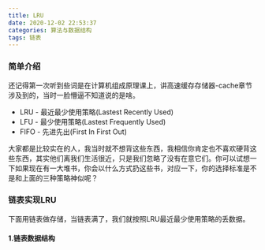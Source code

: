 ```yaml
---
title: LRU
date: 2020-12-02 22:53:37
categories: 算法与数据结构
tags: 链表
---
```


### 简单介绍

还记得第一次听到些词是在计算机组成原理课上，讲高速缓存存储器-cache章节涉及到的，当时一脸懵逼不知道说的是啥。

* LRU - 最近最少使用策略(Lastest Recently Used)
* LFU - 最少使用策略(Lastest Frequently Used)
* FIFO - 先进先出(First In First Out)

大家都是比较实在的人，我当时就不想背这些东西，我相信你肯定也不喜欢硬背这些东西，其实他们离我们生活很近，只是我们忽略了没有在意它们。你可以试想一下如果现在有一大堆书，你会以什么方式扔这些书，对应⼀下，你的选择标准是不是和上⾯的三种策略神似呢？

### 链表实现LRU

下面用链表做存储，当链表满了，我们就按照LRU最近最少使用策略的丢数据。

#### 1.链表数据结构

```